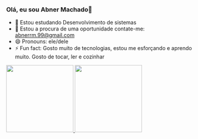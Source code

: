 ### Olá, eu sou Abner Machado👋


- 🌱 Estou estudando Desenvolvimento de sistemas
- 👯 Estou a procura de uma oportunidade
   contate-me: abnerrm.99@gmail.com
- 😄 Pronouns: ele/dele
- ⚡ Fun fact: Gosto muito de tecnologias, estou me esforçando e aprendo muito. Gosto de tocar, ler e cozinhar
 <div>
  <a href="www.linkedin.com/in/abner-machado-48360019b">
  <img height="180em" src="https://github-readme-stats.vercel.app/api?username=Lagarttixa&show_icons=true&theme=dracula&include_all_commits=true&count_private=true"/>
  <img height="180em" src="https://github-readme-stats.vercel.app/api/top-langs/?username=Lagarttixa&layout=compact&langs_count=7&theme=dracula"/>
</div>
  
